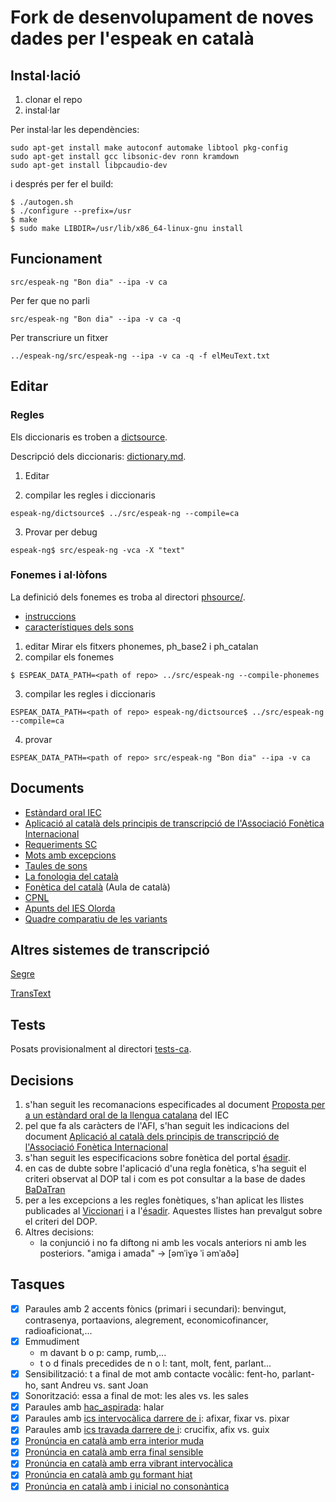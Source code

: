 # Fork de desenvolupament de noves dades per l'espeak en català

## Instal·lació
1) clonar el repo
2) instal·lar

Per instal·lar les dependències:
```
sudo apt-get install make autoconf automake libtool pkg-config
sudo apt-get install gcc libsonic-dev ronn kramdown
sudo apt-get install libpcaudio-dev
```

i després per fer el build:
```
$ ./autogen.sh 
$ ./configure --prefix=/usr
$ make
$ sudo make LIBDIR=/usr/lib/x86_64-linux-gnu install
``` 

## Funcionament
```
src/espeak-ng "Bon dia" --ipa -v ca
```

Per fer que no parli
```
src/espeak-ng "Bon dia" --ipa -v ca -q
```
Per transcriure un fitxer
```
../espeak-ng/src/espeak-ng --ipa -v ca -q -f elMeuText.txt
```

## Editar
### Regles
Els diccionaris es troben a [dictsource](https://github.com/projecte-aina/espeak-ng/tree/master/dictsource).

Descripció dels diccionaris: [dictionary.md](https://github.com/espeak-ng/espeak-ng/blob/master/docs/dictionary.md).

1) Editar

2) compilar les regles i diccionaris
```
espeak-ng/dictsource$ ../src/espeak-ng --compile=ca
```

3) Provar per debug
```
espeak-ng$ src/espeak-ng -vca -X "text"
```

### Fonemes i al·lòfons
La definició dels fonemes es troba al directori [phsource/](https://github.com/projecte-aina/espeak-ng/tree/dev-ca/phsource).


- [instruccions](https://github.com/projecte-aina/espeak-ng/blob/dev-ca/docs/phontab.md#phoneme-definitions)
- [característiques dels sons](https://github.com/projecte-aina/espeak-ng/blob/dev-ca/docs/phonemes.md#consonants)


1) editar
Mirar els fitxers phonemes, ph_base2 i ph_catalan
2) compilar els fonemes
```
$ ESPEAK_DATA_PATH=<path of repo> ../src/espeak-ng --compile-phonemes
```
3) compilar les regles i diccionaris
```
ESPEAK_DATA_PATH=<path of repo> espeak-ng/dictsource$ ../src/espeak-ng --compile=ca
```
4) provar
```
ESPEAK_DATA_PATH=<path of repo> src/espeak-ng "Bon dia" --ipa -v ca
```

## Documents
* [Estàndard oral IEC](https://publicacions.iec.cat/repository/pdf/00000039/00000072.pdf)
* [Aplicació al català dels principis de transcripció de l'Associació Fonètica Internacional](https://publicacions.iec.cat/repository/pdf/00000041/00000087.pdf)
* [Requeriments SC](https://www.softcatala.org/wiki/Usuari:Jmas/TTS_Requeriments)
* [Mots amb excepcions](https://ca.wiktionary.org/wiki/Categoria:Mots_en_catal%C3%A0_per_caracter%C3%ADstiques_fon%C3%A8tiques)
* [Taules de sons](http://www.ub.edu/sonscatala/ca/central)
* [La fonologia del català](http://diposit.ub.edu/dspace/bitstream/2445/67057/1/Fonologia_catalana.pdf)
* [Fonètica del català](https://www.auladecatala.com/fonetica-i-ortografia/) (Aula de català)
* [CPNL](https://blogs.cpnl.cat/dgava12/files/2012/12/Full-de-ruta_unitat21.pdf)
* [Apunts del IES Olorda](http://iesolorda.cat/departaments/cat/fon_tot.pdf)
* [Quadre comparatiu de les variants](http://www.xtec.cat/~aribas4/llengua/dialectologia/quadrecomparatiu.htm)

## Altres sistemes de transcripció
[Segre](https://nlp.lsi.upc.edu/freeling/demo/segre.php)

[TransText](https://sites.google.com/site/juanmariagarrido/research/resources/tools/transtext)

## Tests

Posats provisionalment al directori [tests-ca](https://github.com/projecte-aina/espeak-ng/tree/dev-ca/tests-ca).

## Decisions

1) s'han seguit les recomanacions especificades al document [Proposta per a un estàndard oral de la llengua catalana](https://publicacions.iec.cat/repository/pdf/00000039/00000072.pdf) del IEC
2) pel que fa als caràcters de l'AFI, s'han seguit les indicacions del document [Aplicació al català dels principis de transcripció de l'Associació Fonètica Internacional](https://publicacions.iec.cat/repository/pdf/00000041/00000087.pdf)
3) s'han seguit les especificacions sobre fonètica del portal [ésadir](https://esadir.cat/gramatica/criteris).
4) en cas de dubte sobre l'aplicació d'una regla fonètica, s'ha seguit el criteri observat al DOP tal i com es pot consultar a la base de dades [BaDaTran](http://retoc.iula.upf.edu/cgi-bin/BaDaTran.cgi)
5) per a les excepcions a les regles fonètiques, s'han aplicat les llistes publicades al [Viccionari](https://ca.wiktionary.org/wiki/Categoria:Mots_en_catal%C3%A0_per_caracter%C3%ADstiques_fon%C3%A8tiques) i a l'[ésadir](https://esadir.cat/gramatica/criteris). Aquestes llistes han prevalgut sobre el criteri del DOP.
6) Altres decisions:
    * la conjunció i no fa diftong ni amb les vocals anteriors ni amb les posteriors. "amiga i amada" -> [əmˈiɣə ˈi əmˈaðə]

## Tasques
- [x]  Paraules amb 2 accents fònics (primari i secundari): benvingut, contrasenya, portaavions, alegrement, economicofinancer, radioaficionat,...
- [x]  Emmudiment
    - m davant b o p: camp, rumb,...
    - t o d finals precedides de n o l: tant, molt, fent, parlant...
- [x]  Sensibilització: t a final de mot amb contacte vocàlic: fent-ho, parlant-ho, sant Andreu vs. sant Joan
- [x]  Sonorització: essa a final de mot: les ales vs. les sales
- [x]  Paraules amb [hac_aspirada](https://ca.wiktionary.org/wiki/Categoria:Pron%C3%BAncia_en_catal%C3%A0_amb_hac_aspirada): halar
- [x]  Paraules amb [ics intervocàlica darrere de i](https://ca.wiktionary.org/wiki/Categoria:Pron%C3%BAncia_en_catal%C3%A0_amb_ics_intervoc%C3%A0lica): afixar, fixar vs. pixar
- [x]  Paraules amb [ics travada darrere de i](https://ca.wiktionary.org/wiki/Categoria:Pron%C3%BAncia_en_catal%C3%A0_amb_ics_travada_darrere_i_voc%C3%A0lica): crucifix, afix vs. guix
- [x]  [Pronúncia en català amb erra interior muda](https://ca.wiktionary.org/wiki/Categoria:Pron%C3%BAncia_en_catal%C3%A0_amb_erra_interior_muda)
- [x]  [Pronúncia en català amb erra final sensible](https://ca.wiktionary.org/wiki/Categoria:Pron%C3%BAncia_en_catal%C3%A0_amb_erra_final_sensible)
- [x]  [Pronúncia en català amb erra vibrant intervocàlica](https://ca.wiktionary.org/wiki/Categoria:Pron%C3%BAncia_en_catal%C3%A0_amb_erra_vibrant_intervoc%C3%A0lica)
- [x]  [Pronúncia en català amb gu formant hiat](https://ca.wiktionary.org/wiki/Categoria:Pron%C3%BAncia_en_catal%C3%A0_amb_gu_formant_hiat)
- [x]  [Pronúncia en català amb i inicial no consonàntica](https://ca.wiktionary.org/wiki/Categoria:Pron%C3%BAncia_en_catal%C3%A0_amb_i_inicial_no_conson%C3%A0ntica)
